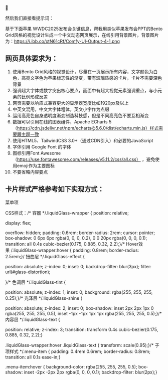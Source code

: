 🍰

然后我们直接看提示词：

基于下面苹果 WWDC2025发布会关键信息，帮我用类似苹果发布会PPT的Bento Grid风格的视觉设计生成一个中文动态网页展示，在线引用背景图片，背景图片为：https://i.ibb.co/xtN61cRf/Comfy-UI-Output-4-1.png

## 网页具体要求为：

1. 使用Bento Grid风格的视觉设计，尽量在一页展示所有内容，文字颜色为白色，高亮文字色为苹果标志性的渐变，带有玻璃质感的卡片，卡片不需要深色背景
2. 强调超大字体或数字突出核心要点，画面中有超大视觉元素强调重点，与小元素的比例形成反差
3. 网页需要以响应式兼容更大的显示器宽度比如1920px及以上
4. 中英文混用，中文大字体粗体，英文小字作为点缀
5. 运用高亮色自身透明度渐变制造科技感，但是不同高亮色不要互相渐变
6. 数据可以引用在线的图表组件，Apache ECharts 5（https://cdn.jsdelivr.net/npm/echarts@5.6.0/dist/echarts.min.js）样式需要跟主题一致
7. 使用HTML5、TailwindCSS 3.0+（通过CDN引入）和必要的JavaScript
8. 字体引用 Google Font 的字体
9. 图标引用Font Awesome （https://use.fontawesome.com/releases/v5.11.2/css/all.css） ，避免使用emoji作为主要图标
10. 不要省略内容要点

  

## 卡片样式严格参考如下实现方式：

菜单项

CSS样式：/* 容器 */.liquidGlass-wrapper { position: relative;

  

display: flex;

overflow: hidden; padding: 0.6rem; border-radius: 2rem; cursor: pointer; box-shadow: 0 6px 6px rgba(0, 0, 0, 0.2), 0 0 20px rgba(0, 0, 0, 0.1); transition: all 0.4s cubic-bezier(0.175, 0.885, 0.32, 2.2);}/* Hover效果 /.liquidGlass-wrapper:hover { padding: 0.8rem; border-radius: 2.5rem;}/ 扭曲层 */.liquidGlass-effect {

position: absolute; z-index: 0; inset: 0; backdrop-filter: blur(3px); filter: url(#glass-distortion);

}/* 色调层 */.liquidGlass-tint {

position: absolute; z-index: 1; inset: 0; background: rgba(255, 255, 255, 0.25);}/* 光泽层 */.liquidGlass-shine {

position: absolute; z-index: 2; inset: 0; box-shadow: inset 2px 2px 1px 0 rgba(255, 255, 255, 0.5), inset -1px -1px 1px 1px rgba(255, 255, 255, 0.5);}/* 内容层 */.liquidGlass-text {

position: relative; z-index: 3; transition: transform 0.4s cubic-bezier(0.175, 0.885, 0.32, 2.2);}

.liquidGlass-wrapper:hover .liquidGlass-text { transform: scale(0.95);}/* 子项样式 */.menu-item { padding: 0.4rem 0.6rem; border-radius: 0.8rem; transition: all 0.1s ease-in;}

.menu-item:hover { background-color: rgba(255, 255, 255, 0.5); box-shadow: inset -2px -2px 2px rgba(0, 0, 0, 0.1); backdrop-filter: blur(2px);}